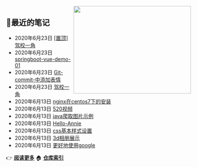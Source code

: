 <img src="https://i.loli.net/2020/07/21/3zO4gcHAepqsKvw.gif" align="right" width=320px height=240px/>

## :memo:最近的笔记

- 2020年6月23日 [[置顶]
        驾校一角](https://www.cnblogs.com/latin-xiao-mao/p/13180422.html)
- 2020年6月23日 [springboot-vue-demo-01](https://www.cnblogs.com/latin-xiao-mao/p/13128514.html)
- 2020年6月23日 [Git-commit-中添加表情](https://www.cnblogs.com/latin-xiao-mao/p/13180427.html)
- 2020年6月23日 [驾校一角](https://www.cnblogs.com/latin-xiao-mao/p/13180422.html)
- 2020年6月13日 [nginx在centos7下的安装](https://www.cnblogs.com/latin-xiao-mao/p/latin-xiao-mao.html)
- 2020年6月13日 [520视频](https://www.cnblogs.com/latin-xiao-mao/p/13122354.html)
- 2020年6月13日 [java爬取图片示例](https://www.cnblogs.com/latin-xiao-mao/p/13122344.html)
- 2020年6月13日 [Hello-Annie](https://www.cnblogs.com/latin-xiao-mao/p/13122340.html)
- 2020年6月13日 [css基本样式设置](https://www.cnblogs.com/latin-xiao-mao/p/13122336.html)
- 2020年6月13日 [3d相册展示](https://www.cnblogs.com/latin-xiao-mao/p/13122334.html)
- 2020年6月13日 [更好地使用google](https://www.cnblogs.com/latin-xiao-mao/p/13122325.html)

:point_right: **[阅读更多](https://www.cnblogs.com/latin-xiao-mao/p/)**
  :house: **[仓库索引](https://github.com/latin-xiao-mao/box)**
